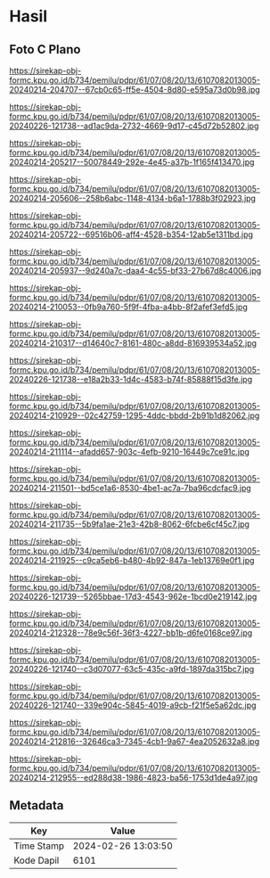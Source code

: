 # Hasil

## Foto C Plano

https://sirekap-obj-formc.kpu.go.id/b734/pemilu/pdpr/61/07/08/20/13/6107082013005-20240214-204707--67cb0c65-ff5e-4504-8d80-e595a73d0b98.jpg

https://sirekap-obj-formc.kpu.go.id/b734/pemilu/pdpr/61/07/08/20/13/6107082013005-20240226-121738--ad1ac9da-2732-4669-9d17-c45d72b52802.jpg

https://sirekap-obj-formc.kpu.go.id/b734/pemilu/pdpr/61/07/08/20/13/6107082013005-20240214-205217--50078449-292e-4e45-a37b-1f165f413470.jpg

https://sirekap-obj-formc.kpu.go.id/b734/pemilu/pdpr/61/07/08/20/13/6107082013005-20240214-205606--258b6abc-1148-4134-b6a1-1788b3f02923.jpg

https://sirekap-obj-formc.kpu.go.id/b734/pemilu/pdpr/61/07/08/20/13/6107082013005-20240214-205722--69516b06-aff4-4528-b354-12ab5e1311bd.jpg

https://sirekap-obj-formc.kpu.go.id/b734/pemilu/pdpr/61/07/08/20/13/6107082013005-20240214-205937--9d240a7c-daa4-4c55-bf33-27b67d8c4006.jpg

https://sirekap-obj-formc.kpu.go.id/b734/pemilu/pdpr/61/07/08/20/13/6107082013005-20240214-210053--0fb9a760-5f9f-4fba-a4bb-8f2afef3efd5.jpg

https://sirekap-obj-formc.kpu.go.id/b734/pemilu/pdpr/61/07/08/20/13/6107082013005-20240214-210317--d14640c7-8161-480c-a8dd-816939534a52.jpg

https://sirekap-obj-formc.kpu.go.id/b734/pemilu/pdpr/61/07/08/20/13/6107082013005-20240226-121738--e18a2b33-1d4c-4583-b74f-85888f15d3fe.jpg

https://sirekap-obj-formc.kpu.go.id/b734/pemilu/pdpr/61/07/08/20/13/6107082013005-20240214-210929--02c42759-1295-4ddc-bbdd-2b91b1d82062.jpg

https://sirekap-obj-formc.kpu.go.id/b734/pemilu/pdpr/61/07/08/20/13/6107082013005-20240214-211114--afadd657-903c-4efb-9210-16449c7ce91c.jpg

https://sirekap-obj-formc.kpu.go.id/b734/pemilu/pdpr/61/07/08/20/13/6107082013005-20240214-211501--bd5ce1a6-8530-4be1-ac7a-7ba96cdcfac9.jpg

https://sirekap-obj-formc.kpu.go.id/b734/pemilu/pdpr/61/07/08/20/13/6107082013005-20240214-211735--5b9fa1ae-21e3-42b8-8062-6fcbe6cf45c7.jpg

https://sirekap-obj-formc.kpu.go.id/b734/pemilu/pdpr/61/07/08/20/13/6107082013005-20240214-211925--c9ca5eb6-b480-4b92-847a-1eb13769e0f1.jpg

https://sirekap-obj-formc.kpu.go.id/b734/pemilu/pdpr/61/07/08/20/13/6107082013005-20240226-121739--5265bbae-17d3-4543-962e-1bcd0e219142.jpg

https://sirekap-obj-formc.kpu.go.id/b734/pemilu/pdpr/61/07/08/20/13/6107082013005-20240214-212328--78e9c56f-36f3-4227-bb1b-d6fe0168ce97.jpg

https://sirekap-obj-formc.kpu.go.id/b734/pemilu/pdpr/61/07/08/20/13/6107082013005-20240226-121740--c3d07077-63c5-435c-a9fd-1897da315bc7.jpg

https://sirekap-obj-formc.kpu.go.id/b734/pemilu/pdpr/61/07/08/20/13/6107082013005-20240226-121740--339e904c-5845-4019-a9cb-f21f5e5a62dc.jpg

https://sirekap-obj-formc.kpu.go.id/b734/pemilu/pdpr/61/07/08/20/13/6107082013005-20240214-212816--32646ca3-7345-4cb1-9a67-4ea2052632a8.jpg

https://sirekap-obj-formc.kpu.go.id/b734/pemilu/pdpr/61/07/08/20/13/6107082013005-20240214-212955--ed288d38-1986-4823-ba56-1753d1de4a97.jpg


## Metadata

| Key        | Value               |
| ---------- | ------------------- |
| Time Stamp | 2024-02-26 13:03:50 |
| Kode Dapil | 6101                |




